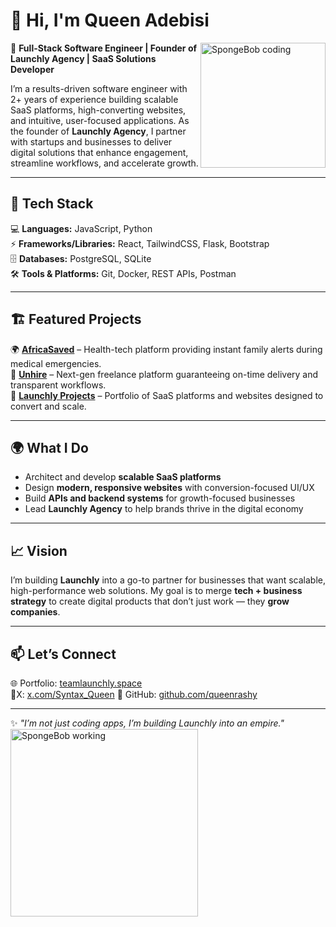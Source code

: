 # 👋 Hi, I'm Queen Adebisi  

<img src="https://media.giphy.com/media/l41lFw057lAJQMwg0/giphy.gif" width="200" align="right" alt="SpongeBob coding" />

🚀 **Full-Stack Software Engineer | Founder of Launchly Agency | SaaS Solutions Developer**  

I’m a results-driven software engineer with 2+ years of experience building scalable SaaS platforms, high-converting websites, and intuitive, user-focused applications. As the founder of **Launchly Agency**, I partner with startups and businesses to deliver digital solutions that enhance engagement, streamline workflows, and accelerate growth.  

---

## 🔧 Tech Stack  
💻 **Languages:** JavaScript, Python  
⚡ **Frameworks/Libraries:** React, TailwindCSS, Flask, Bootstrap  
🗄 **Databases:** PostgreSQL, SQLite  
🛠 **Tools & Platforms:** Git, Docker, REST APIs, Postman  

---

## 🏗 Featured Projects  
🌍 **[AfricaSaved](#)** – Health-tech platform providing instant family alerts during medical emergencies.  
💼 **[Unhire](#)** – Next-gen freelance platform guaranteeing on-time delivery and transparent workflows.  
🚀 **[Launchly Projects](https://teamlaunchly.space)** – Portfolio of SaaS platforms and websites designed to convert and scale.  

---

## 🌍 What I Do  
- Architect and develop **scalable SaaS platforms**  
- Design **modern, responsive websites** with conversion-focused UI/UX  
- Build **APIs and backend systems** for growth-focused businesses  
- Lead **Launchly Agency** to help brands thrive in the digital economy  

---

## 📈 Vision  
I’m building **Launchly** into a go-to partner for businesses that want scalable, high-performance web solutions. My goal is to merge **tech + business strategy** to create digital products that don’t just work — they **grow companies**.  

---

## 📫 Let’s Connect  
🌐 Portfolio: [teamlaunchly.space](https://teamlaunchly.space/)  
💼X: [x.com/Syntax_Queen](https://x.com/Syntax_Queen) 
🐙 GitHub: [github.com/queenrashy](https://github.com/queenrashy)  

---

✨ *"I’m not just coding apps, I’m building Launchly into an empire."*  
<img src="https://media.giphy.com/media/3o7abKhOpu0NwenH3O/giphy.gif" width="300" alt="SpongeBob working" />
